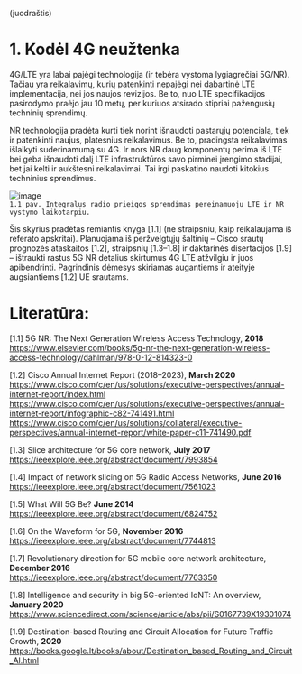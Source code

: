 (juodraštis)

# 1. Kodėl 4G neužtenka

4G/LTE yra labai pajėgi technologija (ir tebėra vystoma lygiagrečiai 5G/NR).
Tačiau yra reikalavimų, kurių patenkinti nepajėgi nei dabartinė LTE implementacija, nei jos naujos revizijos. 
Be to, nuo LTE specifikacijos pasirodymo praėjo jau 10 metų, per kuriuos atsirado stipriai pažengusių techninių sprendimų.

NR technologija pradėta kurti tiek norint išnaudoti pastarųjų potencialą, tiek ir patenkinti naujus, platesnius reikalavimus. 
Be to, pradingsta reikalavimas išlaikyti suderinamumą su 4G. 
Ir nors NR daug komponentų perima iš LTE bei geba išnaudoti dalį LTE infrastruktūros savo pirminei įrengimo stadijai, bet jai kelti ir aukštesni reikalavimai. 
Tai irgi paskatino naudoti kitokius techninius sprendimus.

![image](https://user-images.githubusercontent.com/74717106/100879529-369dc900-34b4-11eb-93a5-cb49377ed09a.png)  
`1.1 pav. Integralus radio prieigos sprendimas pereinamuoju LTE ir NR vystymo laikotarpiu.`

Šis skyrius pradėtas remiantis knyga [1.1] (ne straipsniu, kaip reikalaujama iš referato apskritai). 
Planuojama iš peržvelgtųjų šaltinių – Cisco srautų prognozės ataskaitos [1.2], straipsnių [1.3–1.8] ir daktarinės disertacijos [1.9] – ištraukti rastus 5G NR detalius skirtumus 4G LTE atžvilgiu ir juos apibendrinti. 
Pagrindinis dėmesys skiriamas augantiems ir ateityje augsiantiems [1.2] UE srautams.


# Literatūra:

 [1.1] 5G NR: The Next Generation Wireless Access Technology, **2018**  
       https://www.elsevier.com/books/5g-nr-the-next-generation-wireless-access-technology/dahlman/978-0-12-814323-0  

 [1.2] Cisco Annual Internet Report (2018–2023), **March 2020**  
       https://www.cisco.com/c/en/us/solutions/executive-perspectives/annual-internet-report/index.html  
       https://www.cisco.com/c/en/us/solutions/executive-perspectives/annual-internet-report/infographic-c82-741491.html  
       https://www.cisco.com/c/en/us/solutions/collateral/executive-perspectives/annual-internet-report/white-paper-c11-741490.pdf  

 [1.3] Slice architecture for 5G core network, **July 2017**  
       https://ieeexplore.ieee.org/abstract/document/7993854  

 [1.4] Impact of network slicing on 5G Radio Access Networks, **June 2016**  
       https://ieeexplore.ieee.org/abstract/document/7561023  

 [1.5] What Will 5G Be? **June 2014**  
       https://ieeexplore.ieee.org/abstract/document/6824752  

 [1.6] On the Waveform for 5G, **November 2016** 
       https://ieeexplore.ieee.org/abstract/document/7744813  

 [1.7] Revolutionary direction for 5G mobile core network architecture, **December 2016**  
       https://ieeexplore.ieee.org/abstract/document/7763350  

 [1.8] Intelligence and security in big 5G-oriented IoNT: An overview, **January 2020**  
       https://www.sciencedirect.com/science/article/abs/pii/S0167739X19301074  

 [1.9] Destination-based Routing and Circuit Allocation for Future Traffic Growth, **2020**  
       https://books.google.lt/books/about/Destination_based_Routing_and_Circuit_Al.html
